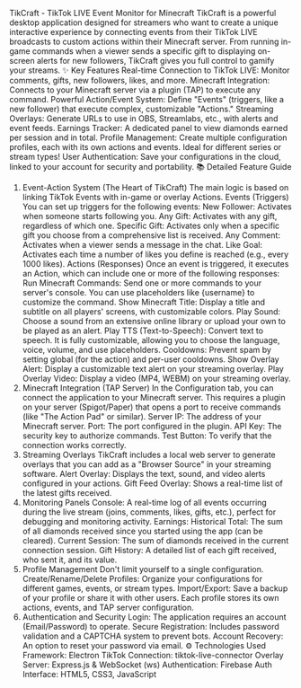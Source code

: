 TikCraft - TikTok LIVE Event Monitor for Minecraft
TikCraft is a powerful desktop application designed for streamers who want to create a unique interactive experience by connecting events from their TikTok LIVE broadcasts to custom actions within their Minecraft server.
From running in-game commands when a viewer sends a specific gift to displaying on-screen alerts for new followers, TikCraft gives you full control to gamify your streams.
✨ Key Features
Real-time Connection to TikTok LIVE: Monitor comments, gifts, new followers, likes, and more.
Minecraft Integration: Connects to your Minecraft server via a plugin (TAP) to execute any command.
Powerful Action/Event System: Define "Events" (triggers, like a new follower) that execute complex, customizable "Actions."
Streaming Overlays: Generate URLs to use in OBS, Streamlabs, etc., with alerts and event feeds.
Earnings Tracker: A dedicated panel to view diamonds earned per session and in total.
Profile Management: Create multiple configuration profiles, each with its own actions and events. Ideal for different series or stream types!
User Authentication: Save your configurations in the cloud, linked to your account for security and portability.
📚 Detailed Feature Guide
1. Event-Action System (The Heart of TikCraft)
The main logic is based on linking TikTok Events with in-game or overlay Actions.
Events (Triggers)
You can set up triggers for the following events:
New Follower: Activates when someone starts following you.
Any Gift: Activates with any gift, regardless of which one.
Specific Gift: Activates only when a specific gift you choose from a comprehensive list is received.
Any Comment: Activates when a viewer sends a message in the chat.
Like Goal: Activates each time a number of likes you define is reached (e.g., every 1000 likes).
Actions (Responses)
Once an event is triggered, it executes an Action, which can include one or more of the following responses:
Run Minecraft Commands: Send one or more commands to your server's console. You can use placeholders like {username} to customize the command.
Show Minecraft Title: Display a title and subtitle on all players' screens, with customizable colors.
Play Sound: Choose a sound from an extensive online library or upload your own to be played as an alert.
Play TTS (Text-to-Speech): Convert text to speech. It is fully customizable, allowing you to choose the language, voice, volume, and use placeholders.
Cooldowns: Prevent spam by setting global (for the action) and per-user cooldowns.
Show Overlay Alert: Display a customizable text alert on your streaming overlay.
Play Overlay Video: Display a video (MP4, WEBM) on your streaming overlay.
2. Minecraft Integration (TAP Server)
In the Configuration tab, you can connect the application to your Minecraft server. This requires a plugin on your server (Spigot/Paper) that opens a port to receive commands (like "The Action Pad" or similar).
Server IP: The address of your Minecraft server.
Port: The port configured in the plugin.
API Key: The security key to authorize commands.
Test Button: To verify that the connection works correctly.
3. Streaming Overlays
TikCraft includes a local web server to generate overlays that you can add as a "Browser Source" in your streaming software.
Alert Overlay: Displays the text, sound, and video alerts configured in your actions.
Gift Feed Overlay: Shows a real-time list of the latest gifts received.
4. Monitoring Panels
Console: A real-time log of all events occurring during the live stream (joins, comments, likes, gifts, etc.), perfect for debugging and monitoring activity.
Earnings:
Historical Total: The sum of all diamonds received since you started using the app (can be cleared).
Current Session: The sum of diamonds received in the current connection session.
Gift History: A detailed list of each gift received, who sent it, and its value.
5. Profile Management
Don't limit yourself to a single configuration.
Create/Rename/Delete Profiles: Organize your configurations for different games, events, or stream types.
Import/Export: Save a backup of your profile or share it with other users. Each profile stores its own actions, events, and TAP server configuration.
6. Authentication and Security
Login: The application requires an account (Email/Password) to operate.
Secure Registration: Includes password validation and a CAPTCHA system to prevent bots.
Account Recovery: An option to reset your password via email.
⚙️ Technologies Used
Framework: Electron
TikTok Connection: tiktok-live-connector
Overlay Server: Express.js & WebSocket (ws)
Authentication: Firebase Auth
Interface: HTML5, CSS3, JavaScript
